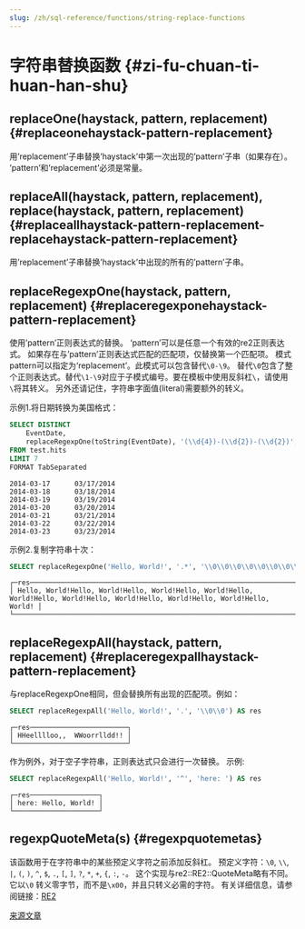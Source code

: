 ```yaml
---
slug: /zh/sql-reference/functions/string-replace-functions
---
```

# 字符串替换函数 {#zi-fu-chuan-ti-huan-han-shu}

## replaceOne(haystack, pattern, replacement) {#replaceonehaystack-pattern-replacement}

用’replacement’子串替换’haystack’中第一次出现的’pattern’子串（如果存在）。
’pattern’和’replacement’必须是常量。

## replaceAll(haystack, pattern, replacement), replace(haystack, pattern, replacement) {#replaceallhaystack-pattern-replacement-replacehaystack-pattern-replacement}

用’replacement’子串替换’haystack’中出现的所有的’pattern’子串。

## replaceRegexpOne(haystack, pattern, replacement) {#replaceregexponehaystack-pattern-replacement}

使用’pattern’正则表达式的替换。 ‘pattern’可以是任意一个有效的re2正则表达式。
如果存在与’pattern’正则表达式匹配的匹配项，仅替换第一个匹配项。
模式pattern可以指定为‘replacement’。此模式可以包含替代`\0-\9`。
替代`\0`包含了整个正则表达式。替代`\1-\9`对应于子模式编号。要在模板中使用反斜杠`\`，请使用`\`将其转义。
另外还请记住，字符串字面值(literal)需要额外的转义。

示例1.将日期转换为美国格式：

``` sql
SELECT DISTINCT
    EventDate,
    replaceRegexpOne(toString(EventDate), '(\\d{4})-(\\d{2})-(\\d{2})', '\\2/\\3/\\1') AS res
FROM test.hits
LIMIT 7
FORMAT TabSeparated
```

    2014-03-17      03/17/2014
    2014-03-18      03/18/2014
    2014-03-19      03/19/2014
    2014-03-20      03/20/2014
    2014-03-21      03/21/2014
    2014-03-22      03/22/2014
    2014-03-23      03/23/2014

示例2.复制字符串十次：

``` sql
SELECT replaceRegexpOne('Hello, World!', '.*', '\\0\\0\\0\\0\\0\\0\\0\\0\\0\\0') AS res
```

    ┌─res────────────────────────────────────────────────────────────────────────────────────────────────────────────────────────────────┐
    │ Hello, World!Hello, World!Hello, World!Hello, World!Hello, World!Hello, World!Hello, World!Hello, World!Hello, World!Hello, World! │
    └────────────────────────────────────────────────────────────────────────────────────────────────────────────────────────────────────┘

## replaceRegexpAll(haystack, pattern, replacement) {#replaceregexpallhaystack-pattern-replacement}

与replaceRegexpOne相同，但会替换所有出现的匹配项。例如：

``` sql
SELECT replaceRegexpAll('Hello, World!', '.', '\\0\\0') AS res
```

    ┌─res────────────────────────┐
    │ HHeelllloo,,  WWoorrlldd!! │
    └────────────────────────────┘

作为例外，对于空子字符串，正则表达式只会进行一次替换。
示例:

``` sql
SELECT replaceRegexpAll('Hello, World!', '^', 'here: ') AS res
```

    ┌─res─────────────────┐
    │ here: Hello, World! │
    └─────────────────────┘

## regexpQuoteMeta(s) {#regexpquotemetas}

该函数用于在字符串中的某些预定义字符之前添加反斜杠。
预定义字符：`\0`, `\\`, `|`, `(`, `)`, `^`, `$`, `.`, `[`, `]`, `?`, `*`, `+`, `{`, `:`, `-`。
这个实现与re2::RE2::QuoteMeta略有不同。它以`\0` 转义零字节，而不是`\x00`，并且只转义必需的字符。
有关详细信息，请参阅链接：[RE2](https://github.com/google/re2/blob/master/re2/re2.cc#L473)

[来源文章](https://clickhouse.com/docs/en/query_language/functions/string_replace_functions/) <!--hide-->

